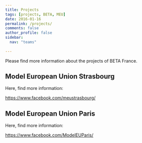 ```yaml
---
title: Projects
tags: [projects, BETA, MEU]
date: 2016-01-16
permalink: /projects/
comments: false
author_profile: false
sidebar:
  nav: "teams"
  
---
```


Please find more information about the projects of BETA France. 


## Model European Union Strasbourg 

Here, find more information: 

<https://www.facebook.com/meustrasbourg/>

## Model European Union Paris 

Here, find more information: 

<https://www.facebook.com/ModelEUParis/>
